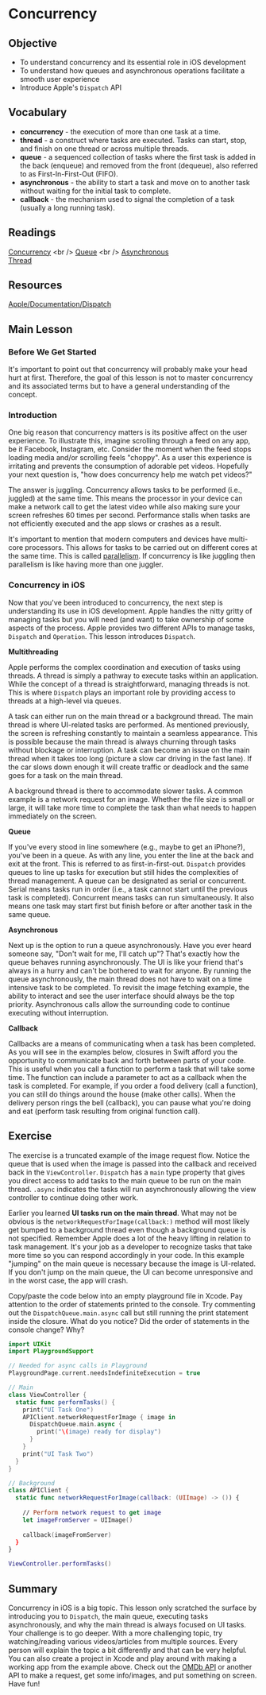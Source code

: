 # Concurrency

## Objective

* To understand concurrency and its essential role in iOS development
* To understand how queues and asynchronous operations facilitate a smooth user experience
* Introduce Apple's `Dispatch` API

## Vocabulary

- **concurrency** - the execution of more than one task at a time.
- **thread** - a construct where tasks are executed. Tasks can start, stop, and finish on one thread or across multiple threads.
- **queue** - a sequenced collection of tasks where the first task is added in the back (enqueue) and removed from the front (dequeue), also referred to as First-In-First-Out (FIFO).
- **asynchronous** - the ability to start a task and move on to another task without waiting for the initial task to complete.
- **callback** - the mechanism used to signal the completion of a task (usually a long running task).

## Readings

[Concurrency](https://en.wikipedia.org/wiki/Concurrency_(computer_science)) <br />
[Queue](https://en.wikipedia.org/wiki/Queue_(abstract_data_type)) <br />
[Asynchronous](https://en.wikipedia.org/wiki/Asynchronous_I%2FO) <br />
[Thread](https://en.wikipedia.org/wiki/Thread_(computing))

## Resources

[Apple/Documentation/Dispatch](https://developer.apple.com/documentation/dispatch) 

## Main Lesson

### Before We Get Started

It's important to point out that concurrency will probably make your head hurt at first. Therefore, the goal of this lesson is not to master concurrency and its associated terms but to have a general understanding of the concept.

### Introduction

One big reason that concurrency matters is its positive affect on the user experience. To illustrate this, imagine scrolling through a feed on any app, be it Facebook, Instagram, etc. Consider the moment when the feed stops loading media and/or scrolling feels "choppy". As a user this experience is irritating and prevents the consumption of adorable pet videos. Hopefully your next question is, "how does concurrency help me watch pet videos?"

The answer is juggling. Concurrency allows tasks to be performed (i.e., juggled) at the same time. This means the processor in your device can make a network call to get the latest video while also making sure your screen refreshes 60 times per second. Performance stalls when tasks are not efficiently executed and the app slows or crashes as a result.

It's important to mention that modern computers and devices have multi-core processors. This allows for tasks to be carried out on different cores at the same time. This is called [parallelism](https://en.wikipedia.org/wiki/Parallel_computing). If concurrency is like juggling then parallelism is like having more than one juggler. 

### Concurrency in iOS

Now that you've been introduced to concurrency, the next step is understanding its use in iOS development. Apple handles the nitty gritty of managing tasks but you will need (and want) to take ownership of some aspects of the process. Apple provides two different APIs to manage tasks, `Dispatch` and `Operation`. This lesson introduces `Dispatch`. 

**Multithreading** 

Apple performs the complex coordination and execution of tasks using threads. A thread is simply a pathway to execute tasks within an application. While the concept of a thread is straightforward, managing threads is not. This is where `Dispatch` plays an important role by providing access to threads at a high-level via queues.

A task can either run on the main thread or a background thread. The main thread is where UI-related tasks are performed. As mentioned previously, the screen is refreshing constantly to maintain a seamless appearance. This is possible because the main thread is always churning through tasks without blockage or interruption. A task can become an issue on the main thread when it takes too long (picture a slow car driving in the fast lane). If the car slows down enough it will create traffic or deadlock and the same goes for a task on the main thread.

A background thread is there to accommodate slower tasks. A common example is a network request for an image. Whether the file size is small or large, it will take more time to complete the task than what needs to happen immediately on the screen. 

**Queue**

If you've every stood in line somewhere (e.g., maybe to get an iPhone?), you've been in a queue. As with any line, you enter the line at the back and exit at the front. This is referred to as first-in-first-out. `Dispatch` provides queues to line up tasks for execution but still hides the complexities of thread management. A queue can be designated as serial or concurrent. Serial means tasks run in order (i.e., a task cannot start until the previous task is completed). Concurrent means tasks can run simultaneously. It also means one task may start first but finish before or after another task in the same queue.

**Asynchronous**

Next up is the option to run a queue asynchronously. Have you ever heard someone say, "Don't wait for me, I'll catch up"? That's exactly how the queue behaves running asynchronously. The UI is like your friend that's always in a hurry and can't be bothered to wait for anyone. By running the queue asynchronously, the main thread does not have to wait on a time intensive task to be completed. To revisit the image fetching example, the ability to interact and see the user interface should always be the top priority. Asynchronous calls allow the surrounding code to continue executing without interruption.

**Callback**

Callbacks are a means of communicating when a task has been completed. As you will see in the examples below, closures in Swift afford you the opportunity to communicate back and forth between parts of your code. This is useful when you call a function to perform a task that will take some time. The function can include a parameter to act as a callback when the task is completed. For example, if you order a food delivery (call a function), you can still do things around the house (make other calls). When the delivery person rings the bell (callback), you can pause what you're doing and eat (perform task resulting from original function call).

## Exercise

The exercise is a truncated example of the image request flow. Notice the queue that is used when the image is passed into the callback and received back in the `ViewController`. `Dispatch` has a `main` type property that gives you direct access to add tasks to the main queue to be run on the main thread. `.async` indicates the tasks will run asynchronously allowing the view controller to continue doing other work. 

Earlier you learned **UI tasks run on the main thread**. What may not be obvious is the `networkRequestForImage(callback:)` method will most likely get bumped to a background thread even though a background queue is not specified. Remember Apple does a lot of the heavy lifting in relation to task management. It's your job as a developer to recognize tasks that take more time so you can respond accordingly in your code. In this example "jumping" on the main queue is necessary because the image is UI-related. If you don't jump on the main queue, the UI can become unresponsive and in the worst case, the app will crash.

Copy/paste the code below into an empty playground file in Xcode. Pay attention to the order of statements printed to the console. Try commenting out the `DispatchQueue.main.async` call but still running the print statement inside the closure. What do you notice? Did the order of statements in the console change? Why?

```swift
import UIKit
import PlaygroundSupport

// Needed for async calls in Playground
PlaygroundPage.current.needsIndefiniteExecution = true

// Main
class ViewController {
  static func performTasks() {
    print("UI Task One")
    APIClient.networkRequestForImage { image in
      DispatchQueue.main.async {
        print("\(image) ready for display")
      }
    }
    print("UI Task Two")
  }
}

// Background
class APIClient {
  static func networkRequestForImage(callback: (UIImage) -> ()) {
    
    // Perform network request to get image
    let imageFromServer = UIImage()
    
    callback(imageFromServer)
  }
}

ViewController.performTasks()
```

## Summary

Concurrency in iOS is a big topic. This lesson only scratched the surface by introducing you to `Dispatch`, the main queue, executing tasks asynchronously, and why the main thread is always focused on UI tasks. Your challenge is to go deeper. With a more challenging topic, try watching/reading various videos/articles from multiple sources. Every person will explain the topic a bit differently and that can be very helpful. You can also create a project in Xcode and play around with making a working app from the example above. Check out the [OMDb API](http://www.omdbapi.com/) or another API to make a request, get some info/images, and put something on screen. Have fun!
